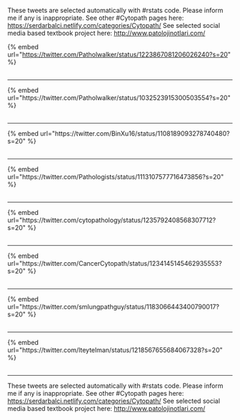 

These tweets are selected automatically with #rstats code. Please inform me if any is inappropriate.
See other #Cytopath pages here: https://serdarbalci.netlify.com/categories/Cytopath/ 
See selected social media based textbook project here: http://www.patolojinotlari.com/

{% embed url="https://twitter.com/Patholwalker/status/1223867081206026240?s=20" %}<br>
<br>
<hr>
{% embed url="https://twitter.com/Patholwalker/status/1032523915300503554?s=20" %}<br>
<br>
<hr>
{% embed url="https://twitter.com/BinXu16/status/1108189093278740480?s=20" %}<br>
<br>
<hr>
{% embed url="https://twitter.com/Pathologists/status/1113107577716473856?s=20" %}<br>
<br>
<hr>
{% embed url="https://twitter.com/cytopathology/status/1235792408568307712?s=20" %}<br>
<br>
<hr>
{% embed url="https://twitter.com/CancerCytopath/status/1234145145462935553?s=20" %}<br>
<br>
<hr>
{% embed url="https://twitter.com/smlungpathguy/status/1183066443400790017?s=20" %}<br>
<br>
<hr>
{% embed url="https://twitter.com/lteytelman/status/1218567655684067328?s=20" %}<br>
<br>
<hr>


These tweets are selected automatically with #rstats code. Please inform me if any is inappropriate.
See other #Cytopath pages here: https://serdarbalci.netlify.com/categories/Cytopath/ 
See selected social media based textbook project here: http://www.patolojinotlari.com/
